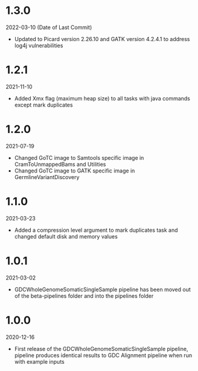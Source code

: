 # 1.3.0
2022-03-10 (Date of Last Commit)

* Updated to Picard version 2.26.10 and GATK version 4.2.4.1 to address log4j vulnerabilities

# 1.2.1
2021-11-10

* Added Xmx flag (maximum heap size) to all tasks with java commands except mark duplicates

# 1.2.0
2021-07-19

* Changed GoTC image to Samtools specific image in CramToUnmappedBams and Utilities
* Changed GoTC image to GATK specific image in GermlineVariantDiscovery

# 1.1.0
2021-03-23

* Added a compression level argument to mark duplicates task and changed default disk and memory values

# 1.0.1
2021-03-02

* GDCWholeGenomeSomaticSingleSample pipeline has been moved out of the beta-pipelines folder and into the pipelines folder

# 1.0.0
2020-12-16

* First release of the GDCWholeGenomeSomaticSingleSample pipeline, pipeline produces identical results to GDC Alignment pipeline when run with example inputs